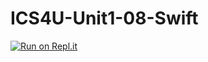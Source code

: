 # ICS4U-Unit1-08-Swift

[![Run on Repl.it](https://repl.it/badge/github/jaeyoon-lee2/ICS4U-Unit1-08-Swift)](https://repl.it/github/jaeyoon-lee2/ICS4U-Unit1-08-Swift)
